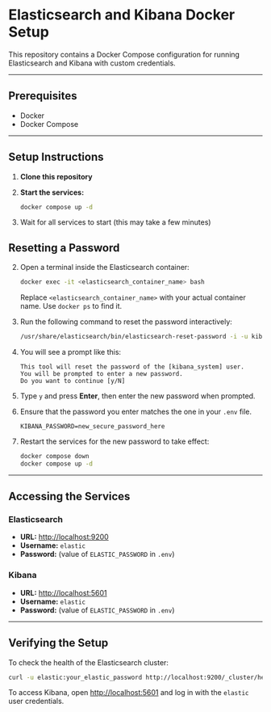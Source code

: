 # Elasticsearch and Kibana Docker Setup

This repository contains a Docker Compose configuration for running Elasticsearch and Kibana with custom credentials.

---

## Prerequisites

- Docker
- Docker Compose

---

## Setup Instructions

1. **Clone this repository**

3. **Start the services:**

   ```bash
   docker compose up -d
   ```

4. Wait for all services to start (this may take a few minutes)


## Resetting a Password



2. Open a terminal inside the Elasticsearch container:

   ```bash
   docker exec -it <elasticsearch_container_name> bash
   ```

   Replace `<elasticsearch_container_name>` with your actual container name. Use `docker ps` to find it.

3. Run the following command to reset the password interactively:

   ```bash
   /usr/share/elasticsearch/bin/elasticsearch-reset-password -i -u kibana_system
   ```

4. You will see a prompt like this:

   ```
   This tool will reset the password of the [kibana_system] user.
   You will be prompted to enter a new password.
   Do you want to continue [y/N]
   ```

5. Type `y` and press **Enter**, then enter the new password when prompted.

6. Ensure that the password you enter matches the one in your `.env` file.

   ```env
   KIBANA_PASSWORD=new_secure_password_here
   ```
7. Restart the services for the new password to take effect:

   ```bash
   docker compose down
   docker compose up -d
   ```
---

## Accessing the Services

### Elasticsearch

- **URL:** [http://localhost:9200](http://localhost:9200)
- **Username:** `elastic`
- **Password:** (value of `ELASTIC_PASSWORD` in `.env`)

### Kibana

- **URL:** [http://localhost:5601](http://localhost:5601)
- **Username:** `elastic`
- **Password:** (value of `ELASTIC_PASSWORD` in `.env`)

---

## Verifying the Setup

To check the health of the Elasticsearch cluster:

```bash
curl -u elastic:your_elastic_password http://localhost:9200/_cluster/health
```

To access Kibana, open [http://localhost:5601](http://localhost:5601) and log in with the `elastic` user credentials.

